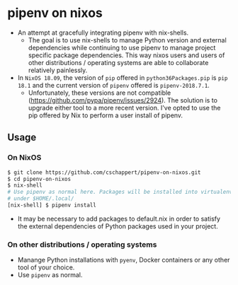 # pipenv on nixos

* An attempt at gracefully integrating pipenv with nix-shells.
  * The goal is to use nix-shells to manage Python version and external dependencies while continuing to use pipenv to manage project specific package dependencies. This way nixos users and users of other distributions / operating systems are able to collaborate relatively painlessly.
* In `NixOS 18.09`, the version of `pip` offered in `python36Packages.pip` is `pip 18.1` and the current version of `pipenv` offered is `pipenv-2018.7.1`.
  * Unfortunately, these versions are not compatible (https://github.com/pypa/pipenv/issues/2924). The solution is to upgrade either tool to a more recent version. I've opted to use the pip offered by Nix to perform a user install of pipenv.

## Usage

### On NixOS

```bash
$ git clone https://github.com/cschappert/pipenv-on-nixos.git
$ cd pipenv-on-nixos
$ nix-shell
# Use pipenv as normal here. Packages will be installed into virtualenvs
# under $HOME/.local/
[nix-shell] $ pipenv install
```

* It may be necessary to add packages to default.nix in order to satisfy the external dependencies of Python packages used in your project.

### On other distributions / operating systems

* Manange Python installations with `pyenv`, Docker containers or any other tool of your choice.
* Use `pipenv` as normal.
